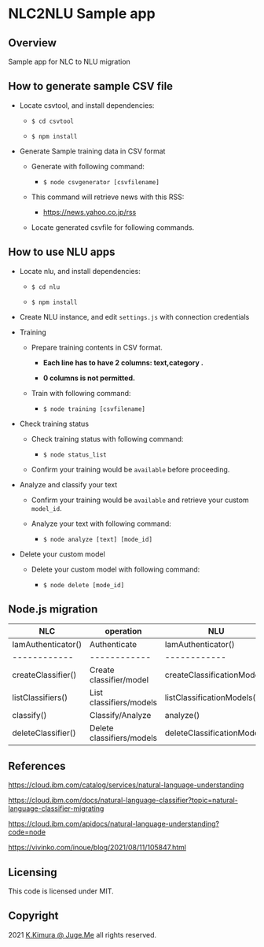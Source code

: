 # NLC2NLU Sample app


## Overview

Sample app for NLC to NLU migration


## How to generate sample CSV file

- Locate csvtool, and install dependencies:

  - `$ cd csvtool`

  - `$ npm install`

- Generate Sample training data in CSV format

  - Generate with following command:

    - `$ node csvgenerator [csvfilename]`

  - This command will retrieve news with this RSS:

    - https://news.yahoo.co.jp/rss

  - Locate generated csvfile for following commands.


## How to use NLU apps

- Locate nlu, and install dependencies:

  - `$ cd nlu`

  - `$ npm install`

- Create NLU instance, and edit `settings.js` with connection credentials

- Training

  - Prepare training contents in CSV format.

    - **Each line has to have 2 columns: text,category .**

    - **0 columns is not permitted.**

  - Train with following command:

    - `$ node training [csvfilename]`

- Check training status

  - Check training status with following command:

    - `$ node status_list`

  - Confirm your training would be `available` before proceeding.

- Analyze and classify your text

  - Confirm your training would be `available` and retrieve your custom `model_id`.

  - Analyze your text with following command:

    - `$ node analyze [text] [mode_id]`

- Delete your custom model

  - Delete your custom model with following command:

    - `$ node delete [mode_id]`


## Node.js migration

| NLC        | operation     | NLU        |
|------------|------------|------------|
| IamAuthenticator() | Authenticate | IamAuthenticator() |
|------------|------------|------------|
| createClassifier() | Create classifier/model | createClassificationModel() |
| listClassifiers() | List classifiers/models | listClassificationModels() |
| classify() | Classify/Analyze | analyze() |
| deleteClassifier() | Delete classifiers/models | deleteClassificationModel() |


## References

https://cloud.ibm.com/catalog/services/natural-language-understanding

https://cloud.ibm.com/docs/natural-language-classifier?topic=natural-language-classifier-migrating

https://cloud.ibm.com/apidocs/natural-language-understanding?code=node

https://vivinko.com/inoue/blog/2021/08/11/105847.html



## Licensing

This code is licensed under MIT.


## Copyright

2021 [K.Kimura @ Juge.Me](https://github.com/dotnsf) all rights reserved.
